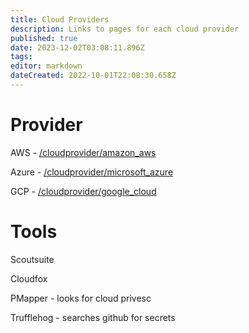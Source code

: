 ```yaml
---
title: Cloud Providers
description: Links to pages for each cloud provider
published: true
date: 2023-12-02T03:08:11.896Z
tags: 
editor: markdown
dateCreated: 2022-10-01T22:08:30.658Z
---
```


# Provider

AWS - [/cloudprovider/amazon\_aws](/cloudprovider/amazon_aws)

Azure - [/cloudprovider/microsoft\_azure](/cloudprovider/microsoft_azure)

GCP - [/cloudprovider/google\_cloud](/cloudprovider/google_cloud)


# Tools
Scoutsuite

Cloudfox

PMapper - looks for cloud privesc

Trufflehog - searches github for secrets

